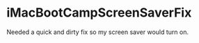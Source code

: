 iMacBootCampScreenSaverFix
==========================

Needed a quick and dirty fix so my screen saver would turn on. 